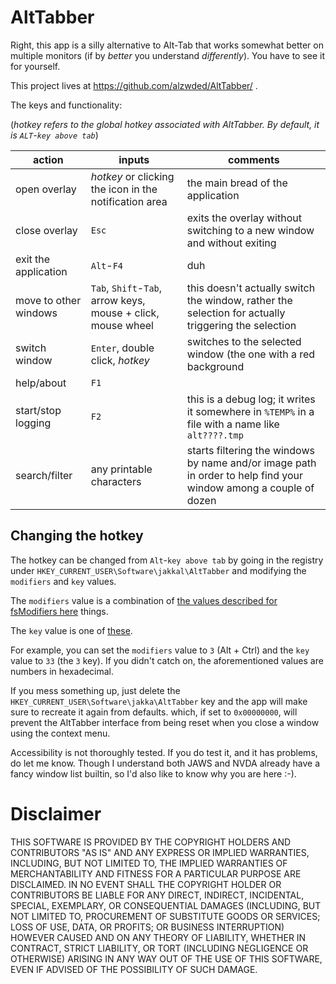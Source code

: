 AltTabber
=========

Right, this app is a silly alternative to Alt-Tab that works somewhat better on multiple monitors (if by *better* you understand *differently*). You have to see it for yourself.

This project lives at https://github.com/alzwded/AltTabber/ .

The keys and functionality:

(*hotkey refers to the global hotkey associated with AltTabber. By default, it is `ALT`-`key above tab`*)

| action | inputs | comments |
|-----------|-----------|-----------------|
| open overlay | *hotkey* or clicking the icon in the notification area | the main bread of the application |
| close overlay | `Esc` | exits the overlay without switching to a new window and without exiting |
| exit the application | `Alt`-`F4` | duh |
| move to other windows | `Tab`, `Shift`-`Tab`, arrow keys, mouse + click, mouse wheel | this doesn't actually switch the window, rather the selection for actually triggering the selection |
| switch window | `Enter`, double click, *hotkey* | switches to the selected window (the one with a red background |
| help/about | `F1` | |
| start/stop logging | `F2` | this is a debug log; it writes it somewhere in `%TEMP%` in a  file with a name like `alt????.tmp` |
| search/filter | any printable characters | starts filtering the windows by name and/or image path in order to help find your window among a couple of dozen |

Changing the hotkey
-------------------

The hotkey can be changed from `Alt`-`key above tab` by going in the registry under `HKEY_CURRENT_USER\Software\jakkal\AltTabber` and modifying the `modifiers` and `key` values.

The `modifiers` value is a combination of [the values described for fsModifiers here](http://msdn.microsoft.com/en-us/library/windows/desktop/ms646309.aspx) things.

The `key` value is one of [these](http://msdn.microsoft.com/en-us/library/windows/desktop/dd375731.aspx).

For example, you can set the `modifiers` value to `3` (Alt + Ctrl) and the `key` value to `33` (the `3` key). If you didn't catch on, the aforementioned values are numbers in hexadecimal.

If you mess something up, just delete the `HKEY_CURRENT_USER\Software\jakka\AltTabber` key and the app will make sure to recreate it again from defaults.
 which, if set to `0x00000000`, will prevent the AltTabber interface from being reset when you close a window using the context menu.

Accessibility is not thoroughly tested. If you do test it, and it has problems, do let me know. Though I understand both JAWS and NVDA already have a fancy window list builtin, so I'd also like to know why you are here :-).

Disclaimer
==========

THIS SOFTWARE IS PROVIDED BY THE COPYRIGHT HOLDERS AND CONTRIBUTORS "AS IS"
AND ANY EXPRESS OR IMPLIED WARRANTIES, INCLUDING, BUT NOT LIMITED TO, THE
IMPLIED WARRANTIES OF MERCHANTABILITY AND FITNESS FOR A PARTICULAR PURPOSE ARE
DISCLAIMED. IN NO EVENT SHALL THE COPYRIGHT HOLDER OR CONTRIBUTORS BE LIABLE
FOR ANY DIRECT, INDIRECT, INCIDENTAL, SPECIAL, EXEMPLARY, OR CONSEQUENTIAL
DAMAGES (INCLUDING, BUT NOT LIMITED TO, PROCUREMENT OF SUBSTITUTE GOODS OR
SERVICES; LOSS OF USE, DATA, OR PROFITS; OR BUSINESS INTERRUPTION) HOWEVER
CAUSED AND ON ANY THEORY OF LIABILITY, WHETHER IN CONTRACT, STRICT LIABILITY,
OR TORT (INCLUDING NEGLIGENCE OR OTHERWISE) ARISING IN ANY WAY OUT OF THE USE
OF THIS SOFTWARE, EVEN IF ADVISED OF THE POSSIBILITY OF SUCH DAMAGE.
